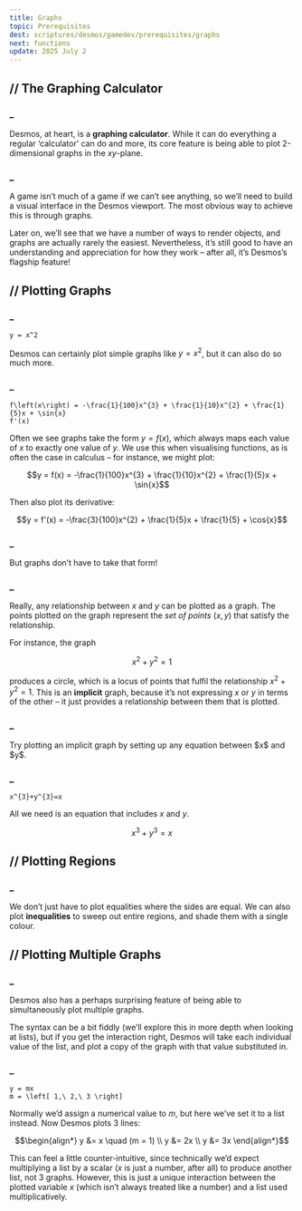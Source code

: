 ```yaml
---
title: Graphs
topic: Prerequisites
dest: scriptures/desmos/gamedev/prerequisites/graphs
next: functions
update: 2025 July 2
---
```



## // The Graphing Calculator

### _
Desmos, at heart, is a **graphing calculator**. While it can do everything a regular ‘calculator’ can do and more, its core feature is being able to plot 2-dimensional graphs in the $xy$-plane.

### _
A game isn’t much of a game if we can’t see anything, so we’ll need to build a visual interface in the Desmos viewport. The most obvious way to achieve this is through graphs.

Later on, we’ll see that we have a number of ways to render objects, and graphs are actually rarely the easiest. Nevertheless, it’s still good to have an understanding and appreciation for how they work – after all, it’s Desmos’s flagship feature!


## // Plotting Graphs

### _
```desmos
y = x^2
```

Desmos can certainly plot simple graphs like $y = x^2$, but it can also do so much more.

### _
```desmos
f\left(x\right) = -\frac{1}{100}x^{3} + \frac{1}{10}x^{2} + \frac{1}{5}x + \sin{x}
f'(x)
```

Often we see graphs take the form $y = f(x)$, which always maps each value of $x$ to exactly one value of $y$. We use this when visualising functions, as is often the case in calculus – for instance, we might plot:

```math
y = f(x) = -\frac{1}{100}x^{3} + \frac{1}{10}x^{2} + \frac{1}{5}x + \sin{x}
```

Then also plot its derivative:

```math
y = f'(x) = -\frac{3}{100}x^{2} + \frac{1}{5}x + \frac{1}{5} + \cos{x}
```

### _
But graphs don’t have to take that form!

### _
Really, any relationship between $x$ and $y$ can be plotted as a graph. The points plotted on the graph represent the *set of points* $(x, y)$ that satisfy the relationship.

For instance, the graph

```math
x^2 + y^2 = 1
```

produces a circle, which is a locus of points that fulfil the relationship $x^2 + y^2 = 1$. This is an **implicit** graph, because it’s not expressing $x$ or $y$ in terms of the other – it just provides a relationship between them that is plotted.

### _
<aside>
Try plotting an implicit graph by setting up any equation between $x$ and $y$.
</aside>

### _
```desmos
x^{3}+y^{3}=x
```

All we need is an equation that includes $x$ and $y$.

```math
x^3 + y^3 = x
```


## // Plotting Regions

### _
We don’t just have to plot equalities where the sides are equal. We can also plot **inequalities** to sweep out entire regions, and shade them with a single colour.


## // Plotting Multiple Graphs

### _
Desmos also has a perhaps surprising feature of being able to simultaneously plot multiple graphs.

The syntax can be a bit fiddly (we’ll explore this in more depth when looking at lists), but if you get the interaction right, Desmos will take each individual value of the list, and plot a copy of the graph with that value substituted in.

### _
```desmos
y = mx
m = \left[ 1,\ 2,\ 3 \right]
```

Normally we’d assign a numerical value to $m$, but here we’ve set it to a list instead. Now Desmos plots 3 lines:

```math
\begin{align*}
  y &= x \quad (m = 1)
  \\ y &= 2x
  \\ y &= 3x
\end{align*}
```

This can feel a little counter-intuitive, since technically we’d expect multiplying a list by a scalar ($x$ is just a number, after all) to produce another list, not 3 graphs. However, this is just a unique interaction between the plotted variable $x$ (which isn’t always treated like a number) and a list used multiplicatively.
